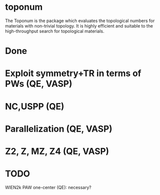 # toponum
The Toponum is the package which evaluates the topological numbers for materials with non-trivial topology. It is highly efficient and suitable to the high-throughput search for topological materials.

# Done
 # Exploit symmetry+TR in terms of PWs (QE, VASP)
 # NC,USPP (QE)
 # Parallelization (QE, VASP)
 # Z2, Z, MZ, Z4 (QE, VASP)
 
# TODO
 WIEN2k
 PAW one-center (QE): necessary?
